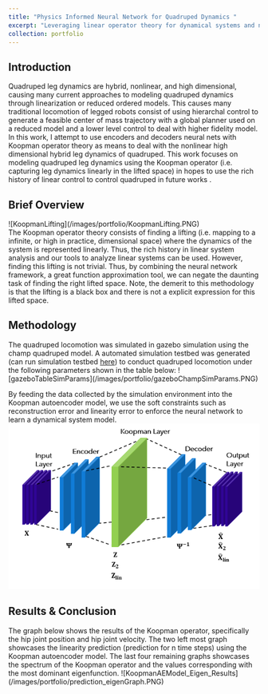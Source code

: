 ```yaml
---
title: "Physics Informed Neural Network for Quadruped Dynamics "
excerpt: "Leveraging linear operator theory for dynamical systems and neural network as universal function approximator, this neural network architecture aims to identify quadruped dynamics<br/><img src='/images/portfolio/KoopmanAEModel.PNG'>"
collection: portfolio
---
```


<h2>Introduction</h2>
Quadruped leg dynamics are hybrid, nonlinear,  and high dimensional, causing many current approaches to modeling quadruped dynamics through linearization or reduced ordered models. This causes many traditional locomotion of legged robots consist of using hierarchal control to generate a feasible center of mass trajectory with a global planner used on a reduced model and a lower level control to deal with higher fidelity model.
In this work, I attempt to use encoders and decoders neural nets with Koopman operator theory as means to deal with the nonlinear high dimensional hybrid leg dynamics of quadruped. This work focuses on modeling quadruped leg dynamics using the Koopman operator (i.e. capturing leg dynamics linearly in the lifted space) in hopes to use the rich history of linear control to control quadruped in future works . 

<h2> Brief Overview </h2>
![KoopmanLifting](/images/portfolio/KoopmanLifting.PNG)
<br>
The Koopman operator theory consists of finding a lifting (i.e. mapping to a infinite, or high in practice, dimensional space) where the dynamics of the system is represented linearly. Thus, the rich history in linear system analysis and our tools to analyze linear systems can be used. However, finding this lifting is not trivial. Thus, by combining the neural network framework, a great function approximation tool, we can negate the daunting task of finding the right lifted space. Note, the demerit to this methodology is that the lifting is a black box and there is not a explicit expression for this lifted space.

<h2> Methodology </h2>
The quadruped locomotion was simulated in gazebo simulation using the champ quadruped model. A automated simulation testbed was generated (can run simulation testbed <a href = "https://github.com/AndrewZheng-1011/terrain_champ" title="terrain_champ">here</a>) to conduct quadruped locomotion under the following parameters shown in the table below:
![gazeboTableSimParams](/images/portfolio/gazeboChampSimParams.PNG)

By feeding the data collected by the simulation environment into the Koopman autoencoder model, we use the soft constraints such as reconstruction error and linearity error to enforce the neural network to learn a dynamical system model. 
![KoopmanAEModel](/images/portfolio/KoopmanAEModel.PNG)
<h2> Results & Conclusion </h2>
The graph below shows the results of the Koopman operator, specifically the hip joint position and hip joint velocity. The two left most graph showcases the linearity prediction (prediction for n time steps) using the Koopman autoencoder model. The last four remaining graphs showcases the spectrum of the Koopman operator and the values corresponding with the most dominant eigenfunction.
![KoopmanAEModel_Eigen_Results](/images/portfolio/prediction_eigenGraph.PNG)
